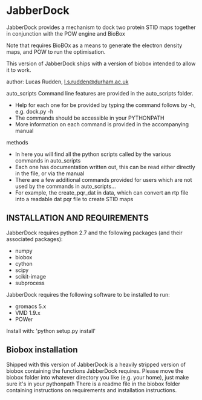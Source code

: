 # JabberDock
JabberDock provides a mechanism to dock two protein STID maps together in conjunction with the POW engine
and BioBox

Note that requires BioBOx as a means to generate the electron density maps, and POW to run the optimisation.

This version of JabberDock ships with a version of biobox intended to allow it to work.

author: Lucas Rudden, l.s.rudden@durham.ac.uk

auto_scripts
Command line features are provided in the auto_scripts folder.
* Help for each one for be provided by typing the command follows by -h, e.g. dock.py -h
* The commands should be accessible in your PYTHONPATH
* More information on each command is provided in the accompanying manual

methods
* In here you will find all the python scripts called by the various commands in auto_scripts
* Each one has documentation written out, this can be read either directly in the file, or via the manual
* There are a few additional commands provided for users which are not used by the commands in auto_scripts...
* For example, the create_pqr_dat in data, which can convert an rtp file into a readable dat pqr file to create STID maps

## INSTALLATION AND REQUIREMENTS ##

JabberDock requires python 2.7 and the following packages (and their associated packages):
* numpy
* biobox
* cython
* scipy
* scikit-image
* subprocess

JabberDock requires the following software to be installed to run:
* gromacs 5.x
* VMD 1.9.x
* POWer

Install with: 'python setup.py install'

## Biobox installation ##
Shipped with this version of JabberDock is a heavily stripped version of biobox containing the functions JabberDock requires.
Please move the biobox folder into whatever directory you like (e.g. your home), just make sure it's in your pythonpath
There is a readme file in the biobox folder containing instructions on requirements and installation instructions.
